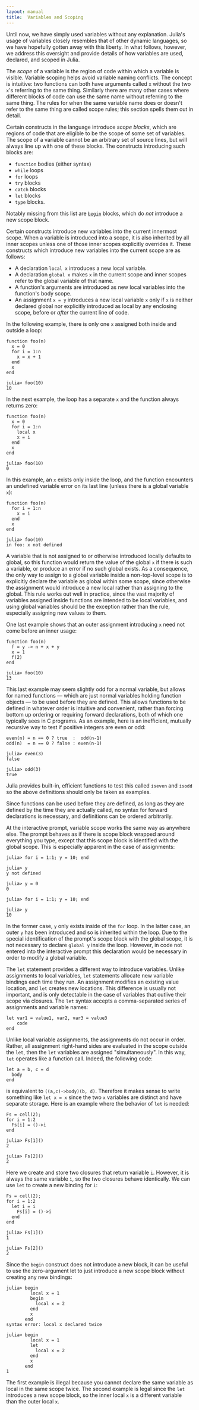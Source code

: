 ```yaml
---
layout: manual
title:  Variables and Scoping
---
```


Until now, we have simply used variables without any explanation.
Julia's usage of variables closely resembles that of other dynamic languages, so we have hopefully gotten away with this liberty.
In what follows, however, we address this oversight and provide details of how variables are used, declared, and scoped in Julia.

The *scope* of a variable is the region of code within which a variable
is visible.
Variable scoping helps avoid variable naming conflicts.
The concept is intuitive:
two functions can both have arguments called `x` without the two `x`'s referring to the same thing.
Similarly there are many other cases where different blocks of code can use the same name without referring to the same thing.
The rules for when the same variable name does or doesn't refer to the same thing are called scope rules;
this section spells them out in detail.

Certain constructs in the language introduce *scope blocks*, which are regions of code that are eligible to be the scope of some set of variables.
The scope of a variable cannot be an arbitrary set of source lines, but will always line up with one of these blocks.
The constructs introducing such blocks are:

- `function` bodies (either syntax)
- `while` loops
- `for` loops
- `try` blocks
- `catch` blocks
- `let` blocks
- `type` blocks.

Notably missing from this list are [`begin`](../control-flow#Compound+Expressions) blocks, which do *not* introduce a new scope block.

Certain constructs introduce new variables into the current innermost scope.
When a variable is introduced into a scope, it is also inherited by all inner scopes unless one of those inner scopes explicitly overrides it.
These constructs which introduce new variables into the current scope are as follows:

- A declaration `local x` introduces a new local variable.
- A declaration `global x` makes `x` in the current scope
and inner scopes refer to the global variable of that name.
- A function's arguments are introduced as new local variables into the function's body scope.
- An assignment `x = y` introduces a new local variable `x` only if `x` is neither declared global nor explicitly introduced as local by any enclosing scope, before or *after* the current line of code.

In the following example, there is only one `x` assigned both inside and outside a loop:

    function foo(n)
      x = 0
      for i = 1:n
        x = x + 1
      end
      x
    end

    julia> foo(10)
    10

In the next example, the loop has a separate `x` and the function always returns zero:

    function foo(n)
      x = 0
      for i = 1:n
        local x
        x = i
      end
      x
    end

    julia> foo(10)
    0

In this example, an `x` exists only inside the loop, and the function encounters an undefined variable error on its last line (unless there is a global variable `x`):

    function foo(n)
      for i = 1:n
        x = i
      end
      x
    end

    julia> foo(10)
    in foo: x not defined

A variable that is not assigned to or otherwise introduced locally defaults to global, so this function would return the value of the global `x` if there is such a variable, or produce an error if no such global exists.
As a consequence, the only way to assign to a global variable inside a non-top-level scope is to explicitly declare the variable as global within some scope, since otherwise the assignment would introduce a new local rather than assigning to the global.
This rule works out well in practice, since the vast majority of variables assigned inside functions are intended to be local variables, and using global variables should be the exception rather than the rule, especially assigning new values to them.

One last example shows that an outer assignment introducing `x` need not come before an inner usage:

    function foo(n)
      f = y -> n + x + y
      x = 1
      f(2)
    end

    julia> foo(10)
    13

This last example may seem slightly odd for a normal variable, but allows for named functions — which are just normal variables holding function objects — to be used before they are defined.
This allows functions to be defined in whatever order is intuitive and convenient, rather than forcing bottom up ordering or requiring forward declarations, both of which one typically sees in C programs.
As an example, here is an inefficient, mutually recursive way to test if positive integers are even or odd:

    even(n) = n == 0 ? true  :  odd(n-1)
    odd(n)  = n == 0 ? false : even(n-1)

    julia> even(3)
    false

    julia> odd(3)
    true

Julia provides built-in, efficient functions to test this called `iseven` and `isodd` so the above definitions should only be taken as examples.

Since functions can be used before they are defined, as long as they are defined by the time they are actually called, no syntax for forward declarations is necessary, and definitions can be ordered arbitrarily.

At the interactive prompt, variable scope works the same way as anywhere else.
The prompt behaves as if there is scope block wrapped around everything you type, except that this scope block is identified with the global scope.
This is especially apparent in the case of assignments:

    julia> for i = 1:1; y = 10; end

    julia> y
    y not defined

    julia> y = 0
    0

    julia> for i = 1:1; y = 10; end

    julia> y
    10

In the former case, `y` only exists inside of the `for` loop.
In the latter case, an outer `y` has been introduced and so is inherited within the loop.
Due to the special identification of the prompt's scope block with the global scope, it is not necessary to declare `global y` inside the loop.
However, in code not entered into the interactive prompt this declaration would be necessary in order to modify a global variable.

The `let` statement provides a different way to introduce variables.
Unlike assignments to local variables, `let` statements allocate new variable bindings each time they run.
An assignment modifies an existing value location, and `let` creates new locations.
This difference is usually not important, and is only detectable in the case of variables that outlive their scope via closures.
The `let` syntax accepts a comma-separated series of assignments and variable names:

    let var1 = value1, var2, var3 = value3
        code
    end

Unlike local variable assignments, the assignments do not occur in order.
Rather, all assignment right-hand sides are evaluated in the scope outside the `let`, then the `let` variables are assigned "simultaneously".
In this way, `let` operates like a function call. Indeed, the following code:

    let a = b, c = d
      body
    end

is equivalent to `((a,c)->body)(b, d)`.
Therefore it makes sense to write something like `let x = x` since the two `x` variables are distinct and have separate storage.
Here is an example where the behavior of `let` is needed:

    Fs = cell(2);
    for i = 1:2
      Fs[i] = ()->i
    end

    julia> Fs[1]()
    2

    julia> Fs[2]()
    2

Here we create and store two closures that return variable `i`. However, it is always the same variable `i`, so the two closures behave identically. We can use `let` to create a new binding for `i`:

    Fs = cell(2);
    for i = 1:2
      let i = i
        Fs[i] = ()->i
      end
    end

    julia> Fs[1]()
    1

    julia> Fs[2]()
    2

Since the `begin` construct does not introduce a new block, it can be useful to use the zero-argument let to just introduce a new scope block without creating any new bindings:

    julia> begin
             local x = 1
             begin
               local x = 2
             end
             x
           end
    syntax error: local x declared twice

    julia> begin
             local x = 1
             let
               local x = 2
             end
             x
           end
    1

The first example is illegal because you cannot declare the same variable as local in the same scope twice.
The second example is legal since the `let` introduces a new scope block, so the inner local `x` is a different variable than the outer local `x`.
